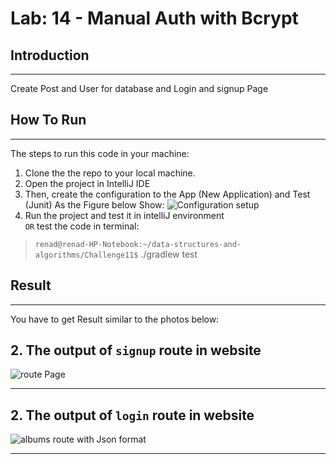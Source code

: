 # Lab: 14 - Manual Auth with Bcrypt

## Introduction

---
Create Post and User for database and Login and signup Page

## How To Run

---

The steps to run this code in your machine:  

1. Clone the the repo to your local machine.
2. Open the project in IntelliJ IDE
3. Then, create the configuration to the App (New Application) and Test (Junit) As the Figure below Show:
![Configuration setup](https://i.ibb.co/cJ6kNWs/Screenshot-from-2022-03-06-14-59-53.png)
4. Run the project and test it in intelliJ environment  
 `OR`
test the code in terminal:

> `renad@renad-HP-Notebook:~/data-structures-and-algorithms/Challenge11$` ./gradlew test  

## Result

---

You have to get Result similar to the photos below:

## 2. The output of `signup` route in website

![route Page](https://i.ibb.co/HdQsswt/Screenshot-from-2022-03-27-23-07-49.png)

---

## 2. The output of `login` route in website

![albums route with Json format ](https://i.ibb.co/Gvn9kvB/Screenshot-from-2022-03-27-23-06-44.png)

---
